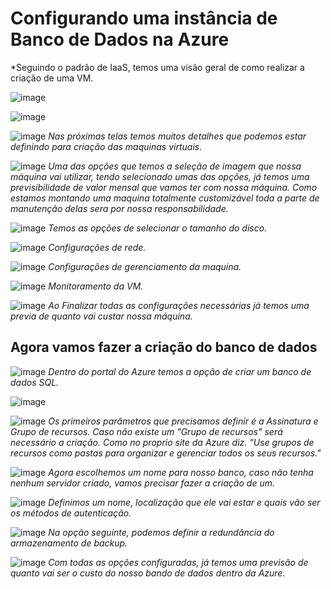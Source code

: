 # Configurando uma instância de Banco de Dados na Azure

*Seguindo o padrão de IaaS, temos uma visão geral de como realizar a criação de uma VM.

![image](images/Tela-1.png)

![image](images/Tela-2.png)

![image](images/Tela-3.png)
*Nas próximas telas temos muitos detalhes que podemos estar definindo para criação das maquinas virtuais.*

![image](images/Tela-4.png)
*Uma das opções que temos a seleção de imagem que nossa máquina vai utilizar, tendo selecionado umas das opções, já temos uma previsibilidade de valor mensal que vamos ter com nossa máquina. Como estamos montando uma maquina totalmente customizável toda a parte de manutenção delas sera por nossa responsabilidade.*

![image](images/Tela-5.png)
*Temos as opções de selecionar o tamanho do disco.*

![image](images/Tela-6.png)
*Configurações de rede.*

![image](images/Tela-7.png)
*Configurações de gerenciamento da maquina.*

![image](images/Tela-8.png)
*Monitoramento da VM.*

![image](images/Tela-9.png)
*Ao Finalizar todas as configurações necessárias já temos uma previa de quanto vai custar nossa máquina.*

## Agora vamos fazer a criação do banco de dados

![image](images/Tela-1-BD.png)
*Dentro do portal do Azure temos a opção de criar um banco de dados SQL.*

![image](images/Tela-2-DB.png)

![image](images/Tela-3-BD.png)
*Os primeiros parâmetros que precisamos definir é a Assinatura e Grupo de recursos. Caso não existe um "Grupo de recursos" será necessário a criação. Como no proprio site da Azure diz. "Use grupos de recursos como pastas para organizar e gerenciar todos os seus recursos."*

![image](images/Tela-5-BD.png)
*Agora escolhemos um nome para nosso banco, caso não tenha nenhum servidor criado, vamos precisar fazer a criação de um.*

![image](images/Tela-4-BD.png)
*Definimos um nome, localização que ele vai estar e quais vão ser os métodos de autenticação.*

![image](images/Tela-6-BD.png)
*Na opção seguinte, podemos definir a redundância do armazenamento de backup.*

![image](images/Tela-7-BD.png)
*Com todas as opções configuradas, já temos uma previsão de quanto vai ser o custo do nosso bando de dados dentro da Azure.*